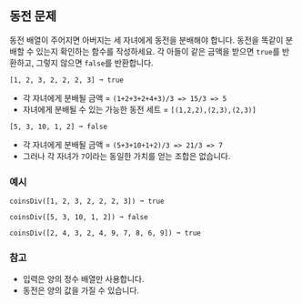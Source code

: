 ## 동전 문제

동전 배열이 주어지면 아버지는 세 자녀에게 동전을 분배해야 합니다. 동전을 똑같이 분배할 수 있는지 확인하는 함수를 작성하세요. 각 아들이 같은 금액을 받으면 `true`를 반환하고, 그렇지 않으면 `false`를 반환합니다.

```
[1, 2, 3, 2, 2, 2, 3] ➞ true
```

- 각 자녀에게 분배될 금액 = `(1+2+3+2+4+3)/3 => 15/3 => 5`
- 자녀에게 분배될 수 있는 가능한 동전 세트 = `[(1,2,2),(2,3),(2,3)]`

```
[5, 3, 10, 1, 2] ➞ false
```

- 각 자녀에게 분배될 금액 = `(5+3+10+1+2)/3 => 21/3 => 7`
- 그러나 각 자녀가 `7`이라는 동일한 가치를 얻는 조합은 없습니다.

### 예시

```text
coinsDiv([1, 2, 3, 2, 2, 2, 3]) ➞ true

coinsDiv([5, 3, 10, 1, 2]) ➞ false

coinsDiv([2, 4, 3, 2, 4, 9, 7, 8, 6, 9]) ➞ true
```

### 참고

- 입력은 양의 정수 배열만 사용합니다.
- 동전은 양의 값을 가질 수 있습니다.

